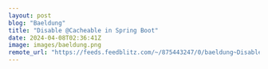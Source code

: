 ```yaml
---
layout: post
blog: "Baeldung"
title: "Disable @Cacheable in Spring Boot"
date: 2024-04-08T02:36:41Z
image: images/baeldung.png
remote_url: "https://feeds.feedblitz.com/~/875443247/0/baeldung~Disable-Cacheable-in-Spring-Boot"
---
```

